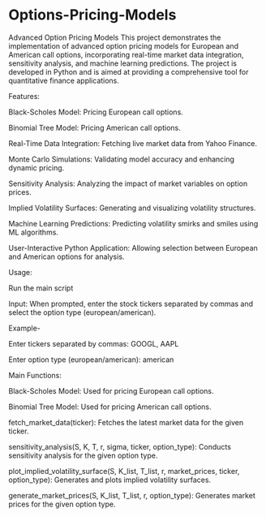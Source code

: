 # Options-Pricing-Models

Advanced Option Pricing Models
This project demonstrates the implementation of advanced option pricing models for European and American call options, incorporating real-time market data integration, sensitivity analysis, and machine learning predictions. The project is developed in Python and is aimed at providing a comprehensive tool for quantitative finance applications.



Features:

Black-Scholes Model: Pricing European call options.

Binomial Tree Model: Pricing American call options.

Real-Time Data Integration: Fetching live market data from Yahoo Finance.

Monte Carlo Simulations: Validating model accuracy and enhancing dynamic pricing.

Sensitivity Analysis: Analyzing the impact of market variables on option prices.

Implied Volatility Surfaces: Generating and visualizing volatility structures.

Machine Learning Predictions: Predicting volatility smirks and smiles using ML algorithms.

User-Interactive Python Application: Allowing selection between European and American options for analysis.



Usage:

Run the main script

Input: When prompted, enter the stock tickers separated by commas and select the option type (european/american).

Example-

Enter tickers separated by commas: GOOGL, AAPL

Enter option type (european/american): american




Main Functions:

Black-Scholes Model: Used for pricing European call options.

Binomial Tree Model: Used for pricing American call options.

fetch_market_data(ticker): Fetches the latest market data for the given ticker.

sensitivity_analysis(S, K, T, r, sigma, ticker, option_type): Conducts sensitivity analysis for the given option type.

plot_implied_volatility_surface(S, K_list, T_list, r, market_prices, ticker, option_type): Generates and plots implied volatility surfaces.

generate_market_prices(S, K_list, T_list, r, option_type): Generates market prices for the given option type.
